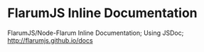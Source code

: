 # FlarumJS Inline Documentation
FlarumJS/Node-Flarum Inline Documentation; Using JSDoc; http://flarumjs.github.io/docs
